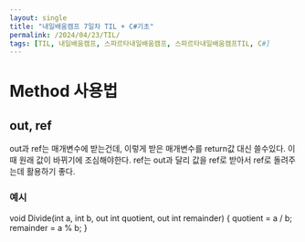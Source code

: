 ```yaml
---
layout: single
title: "내일배움캠프 7일차 TIL + C#기초"
permalink: /2024/04/23/TIL/
tags: [TIL, 내일배움캠프, 스파르타내일배움캠프, 스파르타내일배움캠프TIL, C#]
---
```


# Method 사용법
## out, ref
out과 ref는 매개변수에 받는건데, 이렇게 받은 매개변수를 return값 대신 쓸수있다.
이 때 원래 값이 바뀌기에 조심해야한다.
ref는 out과 달리 값을 ref로 받아서 ref로 돌려주는데 활용하기 좋다.
### 예시
void Divide(int a, int b, out int quotient, out int remainder)
{
    quotient = a / b;
    remainder = a % b;
}

